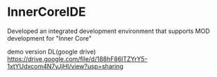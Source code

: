 # InnerCoreIDE

Developed an integrated development environment that supports MOD development for "Inner Core"


demo version DL(google drive)
https://drive.google.com/file/d/188hF86lTZYrY5-1xtYUdxcom4N7yJjHl/view?usp=sharing
